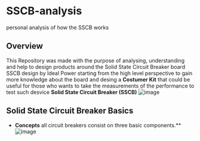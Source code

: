 # SSCB-analysis
personal analysis of how the SSCB works
## Overview
This Repository was made with the purpose of analysing, understanding and help to design products around the Solid State Circuit Breaker board SSCB design by Ideal Power starting from the high level perspective to gain more knowledge about the board and desing a **Costumer Kit** that could be useful for those who wants to take the measurements of the performance to test such desvice **Solid State Circuit Breaker (SSCB)**
 ![image](https://github.com/user-attachments/assets/1984c735-05a7-4cd6-81e4-b9687edf1044)

## Solid State Circuit Breaker Basics
* **Concepts**
all circuit breakers consist on three basic components.**
![image](https://github.com/user-attachments/assets/7df311e8-0892-495d-8e5e-4b07e036d5fd)
